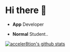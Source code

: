 # Hi there 👋

- **App** Developer

- **Normal** Student..

[![acceler8tion's github stats](https://github-readme-stats.vercel.app/api?username=acceler8tion)](https://github.com/acceler8tion/github-readme-stats)
